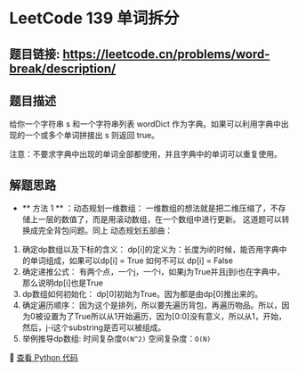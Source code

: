 # LeetCode 139 单词拆分

## 题目链接: https://leetcode.cn/problems/word-break/description/

## 题目描述
给你一个字符串 s 和一个字符串列表 wordDict 作为字典。如果可以利用字典中出现的一个或多个单词拼接出 s 则返回 true。

注意：不要求字典中出现的单词全部都使用，并且字典中的单词可以重复使用。
## 解题思路
- ** 方法 1 ** ：动态规划一维数组：
一维数组的想法就是把二维压缩了，不存储上一层的数值了，而是用滚动数组，在一个数组中进行更新。
这道题可以转换成完全背包问题。同上
动态规划五部曲：
1. 确定dp数组以及下标的含义：
dp[i]的定义为：长度为i的时候，能否用字典中的单词组成，如果可以dp[i] = True 如何不可以 dp[i] = False
2. 确定递推公式：
有两个点，一个j，一个i，如果j为True并且j到i也在字典中，那么说明dp[i]也是True
3. dp数组如何初始化：
dp[0]初始为True。因为都是由dp[0]推出来的。
4. 确定遍历顺序：
因为这个是排列，所以要先遍历背包，再遍历物品。所以，因为0被设置为了True所以从1开始遍历，因为[0:0]没有意义，所以从1，开始，然后，j-i这个substring是否可以被组成。
5. 举例推导dp数组:
时间复杂度`O(N^2)` 
空间复杂度：`O(N)` 

📌 [查看 Python 代码](../solutions/python/No_139_单词拆分.py)